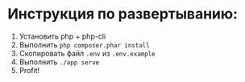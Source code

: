 # Инструкция по развертыванию:

1. Установить php + php-cli
2. Выполнить `php composer.phar install`
3. Скопировать файл `.env` из `.env.example`
4. Выполнить `./app serve`  
5. Profit!
